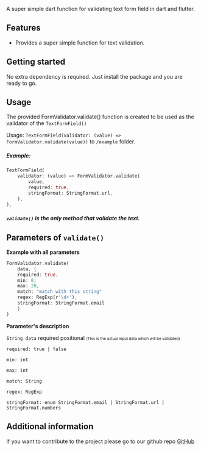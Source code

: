 <!-- 
This README describes the package. If you publish this package to pub.dev,
this README's contents appear on the landing page for your package.

For information about how to write a good package README, see the guide for
[writing package pages](https://dart.dev/guides/libraries/writing-package-pages). 

For general information about developing packages, see the Dart guide for
[creating packages](https://dart.dev/guides/libraries/create-library-packages)
and the Flutter guide for
[developing packages and plugins](https://flutter.dev/developing-packages). 
-->


A super simple dart function for validating text form field in dart and flutter.

## Features

 * Provides a super simple function for text validation.

## Getting started

No extra dependency is required.
Just install the package and you are ready to go.

## Usage

The provided FormValidator.validate() function is created to be used as the validator of the `TextFormField()`

Usage: `TextFormField(validator: (value) => FormValidator.validate(value))`
to `/example` folder. 

##### Example:
```dart
TextFormField(
	validator: (value) => FormValidator.validate(
		value,
		required: true,
		stringFormat: StringFormat.url,
	),
),
```

##### `validate()` is the only method that validate the text.

## Parameters of `validate()`

**Example with all parameters**

```dart
FormValidator.validate(
	data, {
    required: true,
    min: 0,
    max: 20,
    match: "match with this string"
    regex: RegExp(r'\d+'),
    stringFormat: StringFormat.email
	}
)

```

**Parameter's description**

`String data` required positional  <font size="1">(This is the actual input data which will be validated)</font>

`required: true | false`

`min: int`

`max: int`

`match: String`

`regex: RegExp`

`stringFormat: enum StringFormat.email | StringFormat.url | StringFormat.numbers`



## Additional information

If you want to contribute to the project please go to our github repo [GitHub](https://github.com/niamulhasan/text_form_field_validator)
